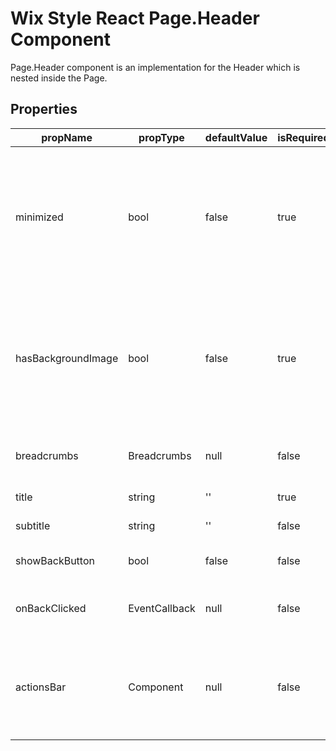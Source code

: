 # Wix Style React Page.Header Component

Page.Header component is an implementation for the Header which is nested inside the Page.

## Properties

| propName | propType | defaultValue | isRequired | description |
|----------|----------|--------------|------------|-------------|
| minimized | bool | false | true | This property is being supplied by the Page component, it's value changes by the state of the scrolled content |
| hasBackgroundImage | bool | false | true | This property is being supplied by the Page component, it's value reflects if the Page has a background image or not |
| breadcrumbs | Breadcrumbs | null | false | Wix-Style-React Breadcrumbs component |
| title | string | '' | true | The main title text |
| subtitle | string | '' | false | The subtitle text |
| showBackButton | bool | false | false | Should show a back button |
| onBackClicked | EventCallback | null | false | The callback when back button is clicked |
| actionsBar | Component | null | false | A placeholder for a component that can contain actions / anything else |
